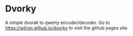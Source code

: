 # Dvorky
A simple dvorak to qwerty encoder/decoder. Go to https://wilron.github.io/dvorky to visit the github pages site.
